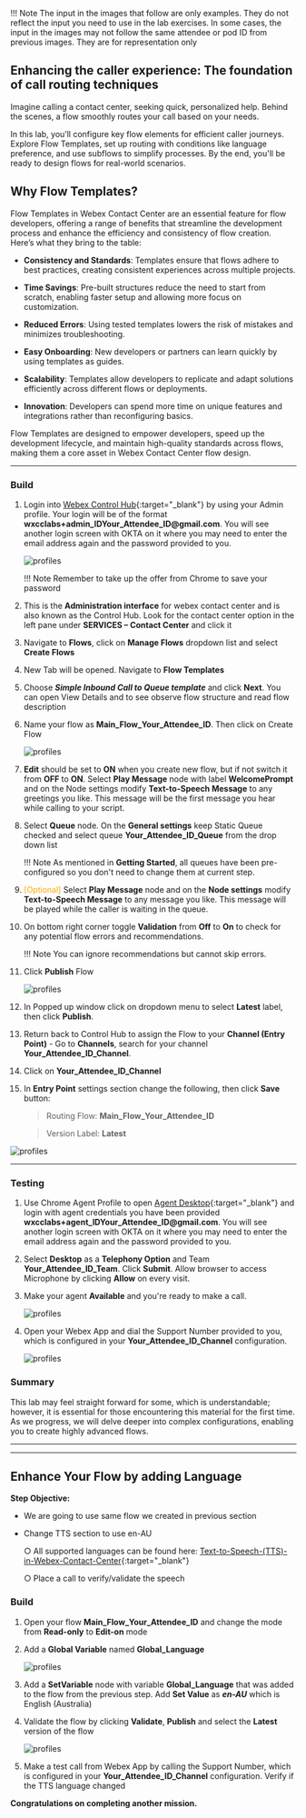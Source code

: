 
!!! Note
    The input in the images that follow are only examples. They do not reflect the input you need to use in the lab exercises. In some cases, the input in the images may not follow the same attendee or pod ID from previous images. They are for representation only


## Enhancing the caller experience: The foundation of call routing techniques
Imagine calling a contact center, seeking quick, personalized help. Behind the scenes, a flow smoothly routes your call based on your needs.

In this lab, you’ll configure key flow elements for efficient caller journeys. Explore Flow Templates, set up routing with conditions like language preference, and use subflows to simplify processes. By the end, you'll be ready to design flows for real-world scenarios.


## Why Flow Templates?
Flow Templates in Webex Contact Center are an essential feature for flow developers, offering a range of benefits that streamline the development process and enhance the efficiency and consistency of flow creation. Here’s what they bring to the table:

  - **Consistency and Standards**: Templates ensure that flows adhere to best practices, creating consistent experiences across multiple projects.

  - **Time Savings**: Pre-built structures reduce the need to start from scratch, enabling faster setup and allowing more focus on customization.

  - **Reduced Errors**: Using tested templates lowers the risk of mistakes and minimizes troubleshooting.

  - **Easy Onboarding**: New developers or partners can learn quickly by using templates as guides.

  - **Scalability**: Templates allow developers to replicate and adapt solutions efficiently across different flows or deployments.

  - **Innovation**: Developers can spend more time on unique features and integrations rather than reconfiguring basics.

Flow Templates are designed to empower developers, speed up the development lifecycle, and maintain high-quality standards across flows, making them a core asset in Webex Contact Center flow design.


---

### Build


1. Login into [Webex Control Hub](https://admin.webex.com){:target="_blank"} by using your Admin profile. 
   Your login will be of the format **<span class="attendee-id-container">wxcclabs+admin_ID<span class="attendee-id-placeholder" data-prefix="wxcclabs+admin_ID" data-suffix="@gmail.com">Your_Attendee_ID</span>@gmail.com<span class="copy" title="Click to copy!"></span></span>**. You will see another login screen with OKTA on it where you may need to enter the email address again and the password provided to you.

    ![profiles](../graphics/Lab1/1-CH_Login.gif)

    !!! Note 
        Remember to take up the offer from Chrome to save your password

2. This is the **Administration interface** for webex contact center and is also known as the Control Hub. Look for the contact center option in the left pane under **SERVICES – Contact Center** and click it
3. Navigate to **Flows**, click on **Manage Flows** dropdown list and select **Create Flows**
4. New Tab will be opened. Navigate to **Flow Templates**
5. Choose ***Simple Inbound Call to Queue template*** and click **Next**. You can open View Details and to see observe flow structure and read flow description
6. Name your flow as <span class="attendee-id-container">**Main_Flow_<span class="attendee-id-placeholder" data-prefix="Main_Flow_">Your_Attendee_ID</span><span class="copy"></span></span>**. Then click on Create Flow

    ![profiles](../graphics/Lab1/2-Create_Flow_Template.gif)

7. **Edit** should be set to **ON** when you create new flow, but if not switch it from **OFF** to **ON**. Select **Play Message** node with label **WelcomePrompt** and on the Node settings modify **Text-to-Speech Message** to any greetings you like. This message will be the first message you hear while calling to your script.

8. Select **Queue** node. On the **General settings** keep Static Queue checked and select queue **<span class="attendee-id-container"><span class="attendee-id-placeholder" data-suffix="_Queue">Your_Attendee_ID</span>_Queue<span class="copy"></span></span>** from the drop down list
    
    !!! Note
        As mentioned in **Getting Started**, all queues have been pre-configured so you don't need to change them at current step.

9. <span style="color: orange;">[Optional]</span> Select **Play Message** node and on the **Node settings** modify **Text-to-Speech Message** to any message you like. This message will be played while the caller is waiting in the queue.

10. On bottom right corner toggle **Validation** from **Off** to **On** to check for any potential flow errors and recommendations. 

    !!! Note
        You can ignore recommendations but cannot skip errors.

11. Click **Publish** Flow
  
    ![profiles](../graphics/Lab1/3-Publish_BasicFlow.gif)

12. In Popped up window click on dropdown menu to select **Latest** label, then click **Publish**.

13. Return back to Control Hub to assign the Flow to your **Channel (Entry Point)** - Go to **Channels**, search for your channel **<span class="attendee-id-container"><span class="attendee-id-placeholder" data-suffix="_Channel">Your_Attendee_ID</span>_Channel<span class="copy"></span></span>**.
14. Click on **<span class="attendee-id-placeholder">Your_Attendee_ID</span>_Channel**
15. In **Entry Point** settings section change the following, then click **Save** button:

    > Routing Flow: **Main_Flow_<span class="attendee-id-placeholder">Your_Attendee_ID</span>**

    > Version Label: **Latest**


![profiles](../graphics/Lab1/4-ChannelCreation.gif.gif)

--- 

### Testing

1. Use Chrome Agent Profile to open [Agent Desktop](https://desktop.wxcc-us1.cisco.com/){:target="_blank"} and login with agent credentials you have been provided **<span class="attendee-id-container">wxcclabs+agent_ID<span class="attendee-id-placeholder" data-prefix="wxcclabs+agent_ID" data-suffix="@gmail.com">Your_Attendee_ID</span>@gmail.com<span class="copy"></span></span>**. You will see another login screen with OKTA on it where you may need to enter the email address again and the password provided to you. 
2. Select **Desktop** as a **Telephony Option** and Team **<span class="attendee-id-placeholder">Your_Attendee_ID</span>_Team**. Click **Submit**. Allow browser to access Microphone by clicking **Allow** on every visit.
3. Make your agent **Available** and you're ready to make a call.

    ![profiles](../graphics/Lab1/5-Agent_Login.gif)

4. Open your Webex App and dial the Support Number provided to you, which is configured in your **<span class="attendee-id-placeholder">Your_Attendee_ID</span>_Channel** configuration.

   ![profiles](../graphics/Lab1/WxApp_Test.gif)

### Summary
This lab may feel straight forward for some, which is understandable; however, it is essential for those encountering this material for the first time. As we progress, we will delve deeper into complex configurations, enabling you to create highly advanced flows.



---

---

## Enhance Your Flow by adding Language

**Step Objective:**
  - We are going to use same flow we created in previous section

  - Change TTS section to use en-AU

    ○ All supported languages can be found here: [Text-to-Speech-(TTS)-in-Webex-Contact-Center](https://help.webex.com/en-us/article/ntkjqhw/Text-to-Speech-(TTS)-in-Webex-Contact-Center){:target="_blank"} 

    ○ Place a call to verify/validate the speech


### Build

1. Open your flow **<span class="attendee-id-container">Main_Flow_<span class="attendee-id-placeholder" data-prefix="Main_Flow_">Your_Attendee_ID</span><span class="copy"></span></span>** and change the mode from **Read-only** to **Edit-on** mode
2. Add a **Global Variable** named **Global_Language**

    ![profiles](../graphics/Lab1/6-GlobalVar.gif)

3. Add a **SetVariable** node with variable **Global_Language** that was added to the flow from the previous step. Add **Set Value** as ***en-AU*** which is English (Australia)
4. Validate the flow by clicking **Validate**, **Publish** and select the **Latest** version of the flow

    ![profiles](../graphics/Lab1/7-Set_lan_GV.gif)

5. Make a test call from Webex App by calling the Support Number, which is configured in your **<span class="attendee-id-placeholder">Your_Attendee_ID</span>_Channel** configuration.
Verify if the TTS language changed

**Congratulations on completing another mission.**
